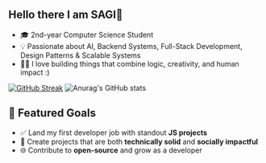 ## Hello there I am SAGI👋

- 🎓 2nd-year Computer Science Student
- 💡 Passionate about AI, Backend Systems, Full-Stack Development, Design Patterns & Scalable Systems
- 👨‍💻 I love building things that combine logic, creativity, and human impact :)
 
[![GitHub Streak](https://streak-stats.demolab.com?user=sagagaga4&theme=holi-theme&border_radius=3.6)](https://git.io/streak-stats)
![Anurag's GitHub stats](https://github-readme-stats.vercel.app/api?username=sagagaga4&show_icons=true&theme=github_dark)
## 📌 Featured Goals
- ✅ Land my first developer job with standout **JS projects**  
- 🧠 Create projects that are both **technically solid** and **socially impactful**  
- 🌐 Contribute to **open-source** and grow as a developer  

